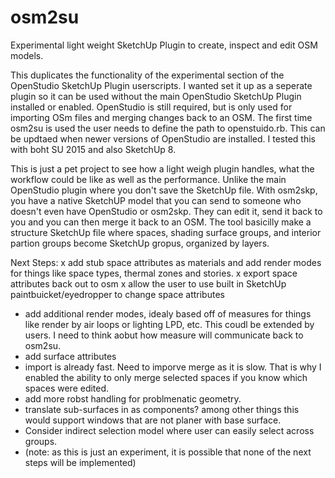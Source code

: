 osm2su
======

Experimental light weight SketchUp Plugin to create, inspect and edit OSM models.

This duplicates the functionality of the experimental section of the OpenStudio SketchUp Plugin userscripts. I wanted set it up as a seperate plugin so it can be used without the main OpenStudio SketchUp Plugin installed or enabled. OpenStudio is still required, but is only used for importing OSm files and merging changes back to an OSM. The first time osm2su is used the user needs to define the path to openstuido.rb. This can be updtaed when newer versions of OpenStudio are installed. I tested this with boht SU 2015 and also SketchUp 8.

This is just a pet project to see how a light weigh plugin handles, what the workflow could be like as well as the performance. Unlike the main OpenStudio plugin where you don't save the SketchUp file. With osm2skp, you have a native SketchUP model that you can send to someone who doesn't even have OpenStudio or osm2skp. They can edit it, send it back to you and you can then merge it back to an OSM. The tool basicilly make a structure SketchUp file where spaces, shading surface groups, and interior partion groups become SketchUp gropus, organized by layers. 

Next Steps:
x add stub space attributes as materials and add render modes for things like space types, thermal zones and stories.
x export space attributes back out to osm
x allow the user to use built in SketchUp paintbuicket/eyedropper to change space attributes
- add additional render modes, idealy based off of measures for things like render by air loops or lighting LPD, etc. This coudl be extended by users. I need to think aobut how measure will communicate back to osm2su.
- add surface attributes
- import is already fast. Need to imporve merge as it is slow. That is why I enabled the ability to only merge selected spaces if you know which spaces were edited.
- add more robst handling for problmenatic geometry.
- translate sub-surfaces in as components? among other things this would support windows that are not planer with base surface.
- Consider indirect selection model where user can easily select across groups.
- (note: as this is just an experiment, it is possible that none of the next steps will be implemented)
